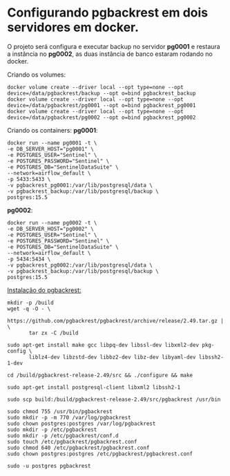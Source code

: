 # Configurando pgbackrest em dois servidores em docker.

O projeto será configura e executar backup no servidor __pg0001__ e restaura a instância no __pg0002__, as duas instância de banco estaram rodando no docker.


Criando os volumes:
````
docker volume create --driver local --opt type=none --opt device=/data/pgbackrest/backup --opt o=bind pgbackrest_backup
docker volume create --driver local --opt type=none --opt device=/data/pgbackrest/pg0001 --opt o=bind pgbackrest_pg0001
docker volume create --driver local --opt type=none --opt device=/data/pgbackrest/pg0002 --opt o=bind pgbackrest_pg0002
````

Criando os containers:
__pg0001__:
````
docker run --name pg0001 -t \
-e DB_SERVER_HOST="pg0001" \
-e POSTGRES_USER="Sentinel" \
-e POSTGRES_PASSWORD="Sentinel" \
-e POSTGRES_DB="SentinelDataSuite" \
--network=airflow_default \
-p 5433:5433 \
-v pgbackrest_pg0001:/var/lib/postgresql/data \
-v pgbackrest_backup:/var/lib/postgresql/backup \
postgres:15.5
````
__pg0002__:
````
docker run --name pg0002 -t \
-e DB_SERVER_HOST="pg0002" \
-e POSTGRES_USER="Sentinel" \
-e POSTGRES_PASSWORD="Sentinel" \
-e POSTGRES_DB="SentinelDataSuite" \
--network=airflow_default \
-p 5434:5434 \
-v pgbackrest_pg0002:/var/lib/postgresql/data \
-v pgbackrest_backup:/var/lib/postgresql/backup \
postgres:15.5
````


[Instalação do pgbackrest:](https://pgbackrest.org/user-guide.html#async-archiving)
````
mkdir -p /build
wget -q -O - \
       https://github.com/pgbackrest/pgbackrest/archive/release/2.49.tar.gz | \
       tar zx -C /build

sudo apt-get install make gcc libpq-dev libssl-dev libxml2-dev pkg-config \
       liblz4-dev libzstd-dev libbz2-dev libz-dev libyaml-dev libssh2-1-dev

cd /build/pgbackrest-release-2.49/src && ./configure && make

sudo apt-get install postgresql-client libxml2 libssh2-1

sudo scp build:/build/pgbackrest-release-2.49/src/pgbackrest /usr/bin

sudo chmod 755 /usr/bin/pgbackrest
sudo mkdir -p -m 770 /var/log/pgbackrest
sudo chown postgres:postgres /var/log/pgbackrest
sudo mkdir -p /etc/pgbackrest
sudo mkdir -p /etc/pgbackrest/conf.d
sudo touch /etc/pgbackrest/pgbackrest.conf
sudo chmod 640 /etc/pgbackrest/pgbackrest.conf
sudo chown postgres:postgres /etc/pgbackrest/pgbackrest.conf

sudo -u postgres pgbackrest
````



